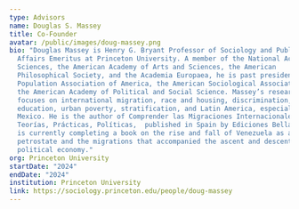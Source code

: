 ```yaml
---
type: Advisors
name: Douglas S. Massey
title: Co-Founder
avatar: /public/images/doug-massey.png
bio: "Douglas Massey is Henry G. Bryant Professor of Sociology and Public
  Affairs Emeritus at Princeton University. A member of the National Academy of
  Sciences, the American Academy of Arts and Sciences, the American
  Philosophical Society, and the Academia Europaea, he is past president of the
  Population Association of America, the American Sociological Association, and
  the American Academy of Political and Social Science. Massey’s research
  focuses on international migration, race and housing, discrimination,
  education, urban poverty, stratification, and Latin America, especially
  Mexico. He is the author of Comprender las Migraciones Internacionales:
  Teorías, Prácticas, Políticas,  published in Spain by Ediciones Bellaterra. He
  is currently completing a book on the rise and fall of Venezuela as a
  petrostate and the migrations that accompanied the ascent and descent of its
  political economy."
org: Princeton University
startDate: "2024"
endDate: "2024"
institution: Princeton University
link: https://sociology.princeton.edu/people/doug-massey
---
```

